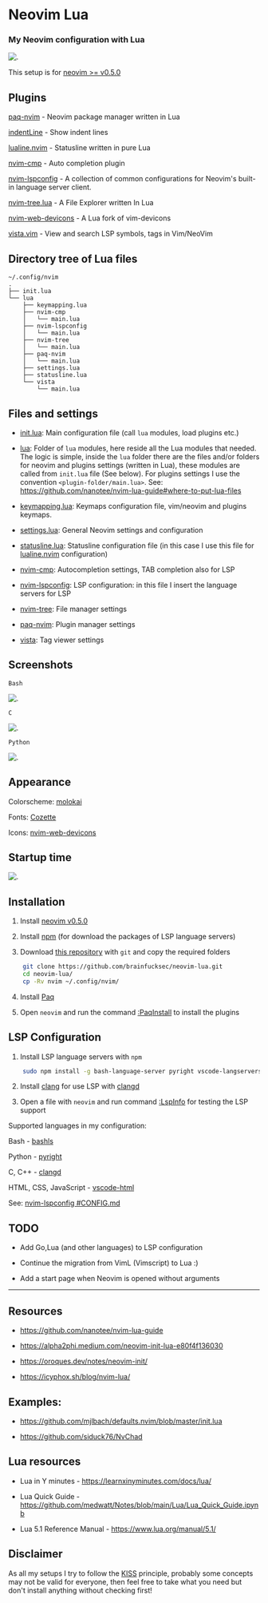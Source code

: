 # Neovim Lua

### My Neovim configuration with Lua

![.](img/1-init.lua.png)

This setup is for [neovim >= v0.5.0](https://github.com/neovim/neovim/releases/tag/v0.5.0)

## Plugins

[paq-nvim](https://github.com/savq/paq-nvim) - Neovim package manager written in Lua

[indentLine](https://github.com/Yggdroot/indentLine) - Show indent lines

[lualine.nvim](https://github.com/hoob3rt/lualine.nvim) - Statusline written in pure Lua

[nvim-cmp](https://github.com/hrsh7th/nvim-cmp) - Auto completion plugin

[nvim-lspconfig](https://github.com/neovim/nvim-lspconfig) - A collection of common configurations for Neovim's built-in language server client.

[nvim-tree.lua](https://github.com/kyazdani42/nvim-tree.lua) - A File Explorer written In Lua

[nvim-web-devicons](https://github.com/kyazdani42/nvim-web-devicons) - A Lua fork of vim-devicons

[vista.vim](https://github.com/liuchengxu/vista.vim) - View and search LSP symbols, tags in Vim/NeoVim

## Directory tree of Lua files
```
~/.config/nvim
.
├── init.lua
└── lua
    ├── keymapping.lua
    ├── nvim-cmp
    │   └── main.lua
    ├── nvim-lspconfig
    │   └── main.lua
    ├── nvim-tree
    │   └── main.lua
    ├── paq-nvim
    │   └── main.lua
    ├── settings.lua
    ├── statusline.lua
    └── vista
        └── main.lua

```

## Files and settings

* [init.lua](nvim/init.lua): Main configuration file (call `lua` modules, load plugins etc.)

* [lua](nvim/lua): Folder of `lua` modules, here reside all the Lua modules that needed. The logic is simple, inside the `lua` folder there are the files and/or folders for neovim and plugins settings (written in Lua), these modules are called from `init.lua` file (See below).  For plugins settings I use the convention `<plugin-folder/main.lua>`.  See: https://github.com/nanotee/nvim-lua-guide#where-to-put-lua-files

* [keymapping.lua](nvim/lua/keymapping.lua): Keymaps configuration file, vim/neovim and plugins keymaps.

* [settings.lua](nvim/lua/settings.lua): General Neovim settings and configuration

* [statusline.lua](nvim/lua/statusline.lua): Statusline configuration file (in this case I use this file for [lualine.nvim](https://github.com/hoob3rt/lualine.nvim) configuration)

* [nvim-cmp](nvim/lua/nvim-cmp/main.lua): Autocompletion settings, TAB completion also for LSP

* [nvim-lspconfig](nvim/lua/nvim-lspconfig/main.lua): LSP configuration: in this file I insert the language servers for LSP

* [nvim-tree](nvim/lua/nvim-tree/main.lua): File manager settings

* [paq-nvim](nvim/lua/paq-nvim/main.lua): Plugin manager settings

* [vista](nvim/lua/vista/main.lua): Tag viewer settings

## Screenshots

`Bash`

![.](img/2-bash.png)

`C`

![.](img/3-c.png)

`Python`

![.](img/4-python.png)

## Appearance

Colorscheme: [molokai](https://github.com/tomasr/molokai)

Fonts: [Cozette](https://github.com/slavfox/Cozette)

Icons: [nvim-web-devicons](https://github.com/kyazdani42/nvim-web-devicons)

## Startup time

![.](img/5-startuptime.png)

## Installation

1. Install [neovim v0.5.0](https://github.com/neovim/neovim/releases/tag/v0.5.0)

2. Install [npm](https://github.com/npm/cli) (for download the packages of LSP language servers)

3. Download [this repository](https://github.com/brainfucksec/neovim-lua) with `git` and copy the required folders
```bash
    git clone https://github.com/brainfucksec/neovim-lua.git
    cd neovim-lua/
    cp -Rv nvim ~/.config/nvim/
```

4. Install [Paq](https://github.com/savq/paq-nvim#installation)

5. Open `neovim` and run the command [:PaqInstall](https://github.com/savq/paq-nvim#commands) to install the plugins

## LSP Configuration

1. Install LSP language servers with `npm`
```bash
    sudo npm install -g bash-language-server pyright vscode-langservers-extracted
```

2. Install [clang](https://clangd.llvm.org/installation.html) for use LSP with [clangd](https://github.com/neovim/nvim-lspconfig/blob/master/CONFIG.md#clangd)

3. Open a file with `neovim` and run command [:LspInfo](https://github.com/neovim/nvim-lspconfig#built-in-commands) for testing the LSP support

Supported languages in my configuration:

Bash - [bashls](https://github.com/neovim/nvim-lspconfig/blob/master/CONFIG.md#bashls)

Python - [pyright](https://github.com/neovim/nvim-lspconfig/blob/master/CONFIG.md#pyright)

C, C++ - [clangd](https://github.com/neovim/nvim-lspconfig/blob/master/CONFIG.md#clangd)

HTML, CSS, JavaScript - [vscode-html](https://github.com/neovim/nvim-lspconfig/blob/master/CONFIG.md#html)

See: [nvim-lspconfig #CONFIG.md](https://github.com/neovim/nvim-lspconfig/blob/master/CONFIG.md)

## TODO

* Add Go,Lua (and other languages) to LSP configuration

* Continue the migration from VimL (Vimscript) to Lua :)

* Add a start page when Neovim is opened without arguments
---

## Resources

* https://github.com/nanotee/nvim-lua-guide

* https://alpha2phi.medium.com/neovim-init-lua-e80f4f136030

* https://oroques.dev/notes/neovim-init/

* https://icyphox.sh/blog/nvim-lua/

## Examples:

* https://github.com/mjlbach/defaults.nvim/blob/master/init.lua

* https://github.com/siduck76/NvChad

## Lua resources

* Lua in Y minutes - https://learnxinyminutes.com/docs/lua/

* Lua Quick Guide - https://github.com/medwatt/Notes/blob/main/Lua/Lua_Quick_Guide.ipynb

* Lua 5.1 Reference Manual - https://www.lua.org/manual/5.1/

## Disclaimer

As all my setups I try to follow the [KISS](https://en.wikipedia.org/wiki/KISS_principle) principle, probably some concepts may not be valid for everyone, then feel free to take what you need but don't install anything without checking first!
